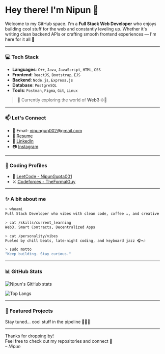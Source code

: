 # Hey there! I'm Nipun 👋

Welcome to my GitHub space. I'm a **Full Stack Web Developer** who enjoys building cool stuff for the web and constantly leveling up. Whether it's writing clean backend APIs or crafting smooth frontend experiences — I'm here for it all 🚀

---

### 💻 Tech Stack

- **Languages**: `C++`, `Java`, `JavaScript`, `HTML`, `CSS`
- **Frontend**: `ReactJS`, `Bootstrap`, `EJS`
- **Backend**: `Node.js`, `Express.js`
- **Database**: `PostgreSQL`
- **Tools**: `Postman`, `Figma`, `Git`, `Linux`

> 🧪 Currently exploring the world of **Web3** 🌐🔗

---

### 📫 Let's Connect

- 📧 Email: [nipungup002@gmail.com](mailto:nipungup002@gmail.com)  
- 📄 [Resume](https://drive.google.com/file/d/1ccAwY1oK9k0E5fHD7G9F7q6wGpYljb7i/view?usp=drive_link)  
- 💼 [LinkedIn](https://www.linkedin.com/in/nipun-gupta123/)  
- 📷 [Instagram](https://instagram.com/nipun_gupta_9859)

---

### 🧠 Coding Profiles

- 🧩 [LeetCode - NipunGupta001](https://leetcode.com/NipunGupta001/)
- ⚔️ [Codeforces - TheFormalGuy](https://codeforces.com/profile/TheFormalGuy)

---

### ✨ A bit about me

```bash
> whoami
Full Stack Developer who vibes with clean code, coffee ☕, and creative side-projects.

> cat /skills/current_learning
Web3, Smart Contracts, Decentralized Apps

> cat /personality/vibes
Fueled by chill beats, late-night coding, and keyboard jazz 🎧⌨️🎶

> sudo motto
"Keep building. Stay curious."
```

---

### 📊 GitHub Stats

![Nipun's GitHub stats](https://github-readme-stats.vercel.app/api?username=Nipun-Gupta-codes&show_icons=true&theme=tokyonight)

![Top Langs](https://github-readme-stats.vercel.app/api/top-langs/?username=Nipun-Gupta-codes&layout=compact&theme=tokyonight)

---

### 🎯 Featured Projects

Stay tuned... cool stuff in the pipeline 👨‍💻✨

---

Thanks for dropping by!  
Feel free to check out my repositories and connect 🤝  
_– Nipun_


